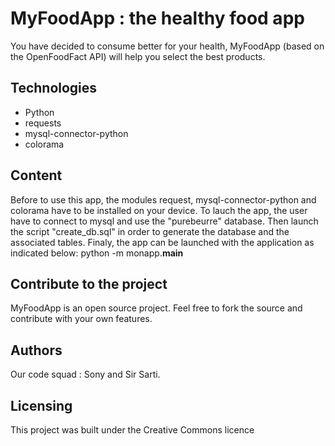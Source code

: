 
# MyFoodApp : the healthy food app

You have decided to consume better for your health, MyFoodApp (based on the OpenFoodFact API) will help you select the best products.

## Technologies

- Python
- requests
- mysql-connector-python
- colorama

## Content

Before to use this app, the modules request, mysql-connector-python and colorama have to be installed on your device.
To lauch the app, the user have to connect to mysql and use the "purebeurre" database.
Then launch the script "create_db.sql" in order to generate the database and the associated tables.
Finaly, the app can be launched with the application as indicated below:
python -m monapp.__main__

## Contribute to the project

MyFoodApp is an open source project. Feel free to fork the source and contribute with your own features.

## Authors

Our code squad : Sony and Sir Sarti.

## Licensing

This project was built under the Creative Commons licence
